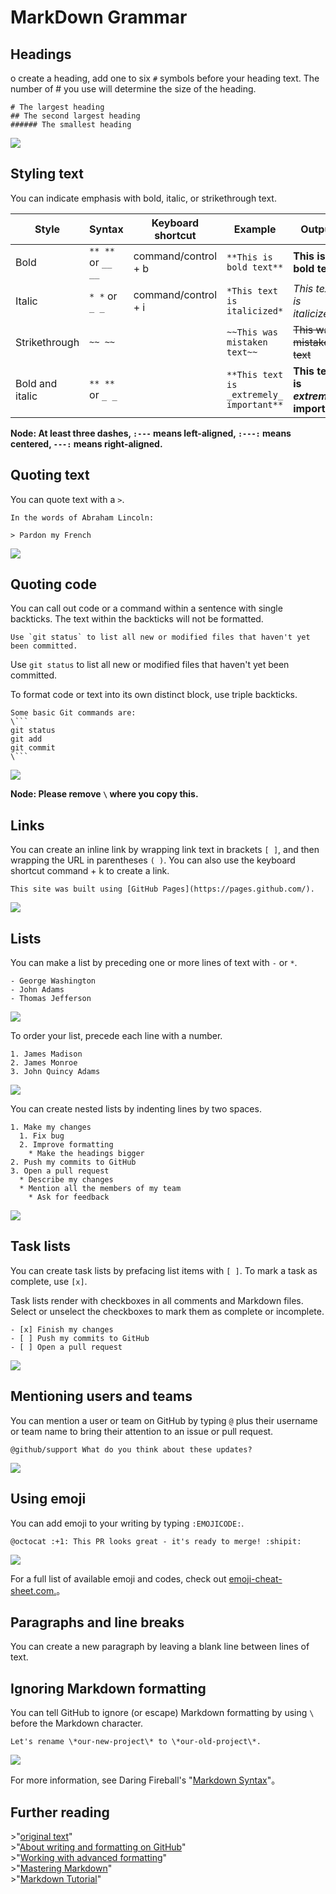 # MarkDown Grammar


## Headings

o create a heading, add one to six `#` symbols before your heading text. The number of # you use will determine the size of the heading.

```
# The largest heading
## The second largest heading
###### The smallest heading
```


![](https://help.github.com/assets/images/help/writing/headings-rendered.png)


## Styling text

You can indicate emphasis with bold, italic, or strikethrough text.

| Style | Syntax | Keyboard shortcut | Example | Output |
| --- | --- | --- | --- | --- |
| Bold | `** **` or `__ __` | command/control + b | `**This is bold text**` | **This is bold text** |
| Italic | `* *` or `_ _` | command/control + i | `*This text is italicized*` | *This text is italicized* |
| Strikethrough | `~~ ~~` |  | `~~This was mistaken text~~` | ~~This was mistaken text~~ |
| Bold and italic | `** **` or `_ _` |  | `**This text is _extremely_ important**` | **This text is _extremely_ important** |

**Node: At least three dashes, `:---` means left-aligned, `:---:` means centered, `---:` means right-aligned.**


## Quoting text  

You can quote text with a `>`.

```
In the words of Abraham Lincoln:

> Pardon my French
```


![](https://help.github.com/assets/images/help/writing/quoted-text-rendered.png)


## Quoting code

You can call out code or a command within a sentence with single backticks. The text within the backticks will not be formatted.

``Use `git status` to list all new or modified files that haven't yet been committed.``


Use `git status` to list all new or modified files that haven't yet been committed.


To format code or text into its own distinct block, use triple backticks.

```
Some basic Git commands are:
\```
git status
git add
git commit
\```
```


![](https://help.github.com/assets/images/help/writing/code-block-rendered.png)

**Node: Please remove `\` where you copy this.**


## Links

You can create an inline link by wrapping link text in brackets `[ ]`, and then wrapping the URL in parentheses `( )`. You can also use the keyboard shortcut command + k to create a link.

`This site was built using [GitHub Pages](https://pages.github.com/).`


![](https://help.github.com/assets/images/help/writing/link-rendered.png)


## Lists

You can make a list by preceding one or more lines of text with `-` or `*`.

```
- George Washington
- John Adams
- Thomas Jefferson
```


![](https://help.github.com/assets/images/help/writing/unordered-list-rendered.png)

To order your list, precede each line with a number.

```
1. James Madison
2. James Monroe
3. John Quincy Adams
```


![](https://help.github.com/assets/images/help/writing/ordered-list-rendered.png)

You can create nested lists by indenting lines by two spaces.

```
1. Make my changes
  1. Fix bug
  2. Improve formatting
    * Make the headings bigger
2. Push my commits to GitHub
3. Open a pull request
  * Describe my changes
  * Mention all the members of my team
    * Ask for feedback
```


![](https://help.github.com/assets/images/help/writing/nested-list-rendered.png)


## Task lists

You can create task lists by prefacing list items with `[ ]`. To mark a task as complete, use `[x]`.

Task lists render with checkboxes in all comments and Markdown files. Select or unselect the checkboxes to mark them as complete or incomplete.

```
- [x] Finish my changes
- [ ] Push my commits to GitHub
- [ ] Open a pull request
```


![](https://help.github.com/assets/images/help/writing/task-list-rendered.png)


## Mentioning users and teams

You can mention a user or team on GitHub by typing `@` plus their username or team name to bring their attention to an issue or pull request.

`@github/support What do you think about these updates?`


![](https://help.github.com/assets/images/help/writing/mention-rendered.png)


## Using emoji

You can add emoji to your writing by typing `:EMOJICODE:`.

`@octocat :+1: This PR looks great - it's ready to merge! :shipit:`


![](https://help.github.com/assets/images/help/writing/emoji-rendered.png)

For a full list of available emoji and codes, check out [emoji-cheat-sheet.com.](http://emoji-cheat-sheet.com/)。


## Paragraphs and line breaks

You can create a new paragraph by leaving a blank line between lines of text.


## Ignoring Markdown formatting

You can tell GitHub to ignore (or escape) Markdown formatting by using `\` before the Markdown character.

`Let's rename \*our-new-project\* to \*our-old-project\*.`


![](https://help.github.com/assets/images/help/writing/escaped-character-rendered.png)

For more information, see Daring Fireball's "[Markdown Syntax](https://daringfireball.net/projects/markdown/syntax#backslash)"。


## Further reading

\>"[original text](https://help.github.com/articles/basic-writing-and-formatting-syntax/)"  
\>"[About writing and formatting on GitHub](https://help.github.com/articles/about-writing-and-formatting-on-github/)"  
\>"[Working with advanced formatting](https://help.github.com/articles/working-with-advanced-formatting/)"  
\>"[Mastering Markdown](https://guides.github.com/features/mastering-markdown)"  
\>"[Markdown Tutorial](http://www.markdowntutorial.com/)"  
